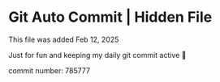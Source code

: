 # Git Auto Commit | Hidden File

This file was added Feb 12, 2025

Just for fun and keeping my daily git commit active 🤪

commit number: 785777
